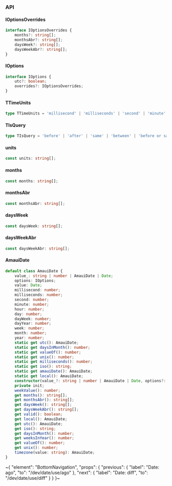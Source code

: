 

### API

#### IOptionsOverrides

```ts
interface IOptionsOverrides {
    months?: string[];
    monthsAbr?: string[];
    daysWeek?: string[];
    daysWeekAbr?: string[];
}
```

#### IOptions

```ts
interface IOptions {
    utc?: boolean;
    overrides?: IOptionsOverrides;
}
```

#### TTimeUnits

```ts
type TTimeUnits = 'millisecond' | 'milliseconds' | 'second' | 'minute' | 'hour' | 'day' | 'dayWeek' | 'dayYear' | 'week' | 'month' | 'year';
```

#### TIsQuery

```ts
type TIsQuery = 'before' | 'after' | 'same' | 'between' | 'before or same' | 'after or same' | 'leap-year' | 'leap-month';
```

#### units

```ts
const units: string[];
```

#### months

```ts
const months: string[];
```

#### monthsAbr

```ts
const monthsAbr: string[];
```

#### daysWeek

```ts
const daysWeek: string[];
```

#### daysWeekAbr

```ts
const daysWeekAbr: string[];
```

#### AmauiDate

```ts
default class AmauiDate {
    value_: string | number | AmauiDate | Date;
    options: IOptions;
    value: Date;
    millisecond: number;
    milliseconds: number;
    second: number;
    minute: number;
    hour: number;
    day: number;
    dayWeek: number;
    dayYear: number;
    week: number;
    month: number;
    year: number;
    static get utc(): AmauiDate;
    static get daysInMonth(): number;
    static get valueOf(): number;
    static get unix(): number;
    static get milliseconds(): number;
    static get iso(): string;
    static get amauiDate(): AmauiDate;
    static get local(): AmauiDate;
    constructor(value_?: string | number | AmauiDate | Date, options?: IOptions);
    private init;
    weekValue(): number;
    get months(): string[];
    get monthsAbr(): string[];
    get daysWeek(): string[];
    get daysWeekAbr(): string[];
    get valid(): boolean;
    get local(): AmauiDate;
    get utc(): AmauiDate;
    get iso(): string;
    get daysInMonth(): number;
    get weeksInYear(): number;
    get valueOf(): number;
    get unix(): number;
    timezone(value: string): AmauiDate;
}
```


~{
  "element": "BottomNavigation",
  "props": {
    "previous": {
      "label": "Date: ago",
      "to": "/dev/date/use/ago"
    },
    "next": {
      "label": "Date: diff",
      "to": "/dev/date/use/diff"
    }
  }
}~
